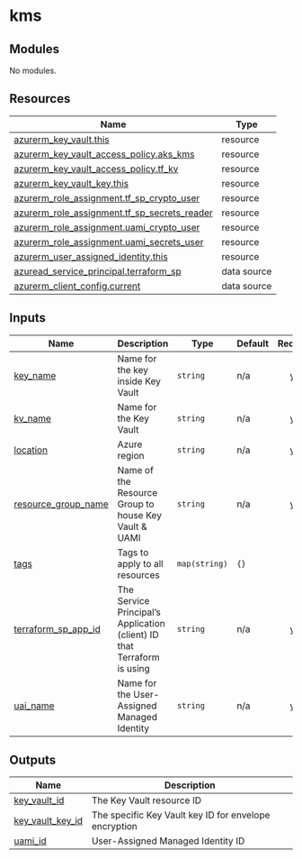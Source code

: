 # kms

<!-- BEGIN_TF_DOCS -->
## Modules

No modules.
## Resources

| Name | Type |
|------|------|
| [azurerm_key_vault.this](https://registry.terraform.io/providers/hashicorp/azurerm/latest/docs/resources/key_vault) | resource |
| [azurerm_key_vault_access_policy.aks_kms](https://registry.terraform.io/providers/hashicorp/azurerm/latest/docs/resources/key_vault_access_policy) | resource |
| [azurerm_key_vault_access_policy.tf_kv](https://registry.terraform.io/providers/hashicorp/azurerm/latest/docs/resources/key_vault_access_policy) | resource |
| [azurerm_key_vault_key.this](https://registry.terraform.io/providers/hashicorp/azurerm/latest/docs/resources/key_vault_key) | resource |
| [azurerm_role_assignment.tf_sp_crypto_user](https://registry.terraform.io/providers/hashicorp/azurerm/latest/docs/resources/role_assignment) | resource |
| [azurerm_role_assignment.tf_sp_secrets_reader](https://registry.terraform.io/providers/hashicorp/azurerm/latest/docs/resources/role_assignment) | resource |
| [azurerm_role_assignment.uami_crypto_user](https://registry.terraform.io/providers/hashicorp/azurerm/latest/docs/resources/role_assignment) | resource |
| [azurerm_role_assignment.uami_secrets_user](https://registry.terraform.io/providers/hashicorp/azurerm/latest/docs/resources/role_assignment) | resource |
| [azurerm_user_assigned_identity.this](https://registry.terraform.io/providers/hashicorp/azurerm/latest/docs/resources/user_assigned_identity) | resource |
| [azuread_service_principal.terraform_sp](https://registry.terraform.io/providers/hashicorp/azuread/latest/docs/data-sources/service_principal) | data source |
| [azurerm_client_config.current](https://registry.terraform.io/providers/hashicorp/azurerm/latest/docs/data-sources/client_config) | data source |
## Inputs

| Name | Description | Type | Default | Required |
|------|-------------|------|---------|:--------:|
| <a name="input_key_name"></a> [key\_name](#input\_key\_name) | Name for the key inside Key Vault | `string` | n/a | yes |
| <a name="input_kv_name"></a> [kv\_name](#input\_kv\_name) | Name for the Key Vault | `string` | n/a | yes |
| <a name="input_location"></a> [location](#input\_location) | Azure region | `string` | n/a | yes |
| <a name="input_resource_group_name"></a> [resource\_group\_name](#input\_resource\_group\_name) | Name of the Resource Group to house Key Vault & UAMI | `string` | n/a | yes |
| <a name="input_tags"></a> [tags](#input\_tags) | Tags to apply to all resources | `map(string)` | `{}` | no |
| <a name="input_terraform_sp_app_id"></a> [terraform\_sp\_app\_id](#input\_terraform\_sp\_app\_id) | The Service Principal’s Application (client) ID that Terraform is using | `string` | n/a | yes |
| <a name="input_uai_name"></a> [uai\_name](#input\_uai\_name) | Name for the User-Assigned Managed Identity | `string` | n/a | yes |
## Outputs

| Name | Description |
|------|-------------|
| <a name="output_key_vault_id"></a> [key\_vault\_id](#output\_key\_vault\_id) | The Key Vault resource ID |
| <a name="output_key_vault_key_id"></a> [key\_vault\_key\_id](#output\_key\_vault\_key\_id) | The specific Key Vault key ID for envelope encryption |
| <a name="output_uami_id"></a> [uami\_id](#output\_uami\_id) | User-Assigned Managed Identity ID |
<!-- END_TF_DOCS -->
